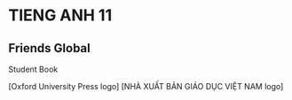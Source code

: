 # TIENG ANH 11

## Friends Global

Student Book

[Oxford University Press logo]
[NHÀ XUẤT BẢN GIÁO DỤC VIỆT NAM logo]